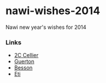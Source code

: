 nawi-wishes-2014
================

Nawi new year's wishes for 2014

### Links

* [2C Cellier](http://alpinelab.github.io/nawi-wishes-2014/2c-cellier)
* [Guerton](http://alpinelab.github.io/nawi-wishes-2014/guerton)
* [Besson](http://alpinelab.github.io/nawi-wishes-2014/besson)
* [Eti](http://alpinelab.github.io/nawi-wishes-2014/eti)
